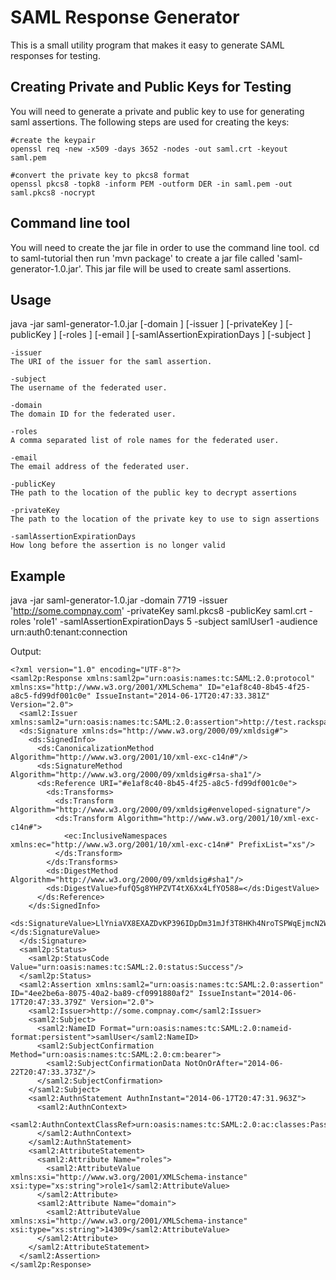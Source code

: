 SAML Response Generator
=======================

This is a small utility program that makes it easy to generate SAML responses for testing.

Creating Private and Public Keys for Testing
--------------------------------------------

You will need to generate a private and public key to use for generating saml assertions. The following steps are used for creating the keys:
```
#create the keypair
openssl req -new -x509 -days 3652 -nodes -out saml.crt -keyout saml.pem

#convert the private key to pkcs8 format
openssl pkcs8 -topk8 -inform PEM -outform DER -in saml.pem -out saml.pkcs8 -nocrypt
```

Command line tool
-----------------

You will need to create the jar file in order to use the command line tool. cd to saml-tutorial then run 'mvn package' to create a jar file called 'saml-generator-1.0.jar'. This jar file will be used to create saml assertions.

Usage
-----

java -jar saml-generator-1.0.jar [-domain <arg>] [-issuer <arg>] [-privateKey <arg>] [-publicKey <arg>] [-roles <arg>] [-email <arg>] [-samlAssertionExpirationDays <arg>] [-subject <arg>]

```
-issuer
The URI of the issuer for the saml assertion.

-subject
The username of the federated user.

-domain
The domain ID for the federated user.

-roles
A comma separated list of role names for the federated user.

-email
The email address of the federated user.

-publicKey
THe path to the location of the public key to decrypt assertions

-privateKey
The path to the location of the private key to use to sign assertions

-samlAssertionExpirationDays
How long before the assertion is no longer valid
```

Example
-------

java -jar saml-generator-1.0.jar -domain 7719 -issuer 'http://some.compnay.com' -privateKey saml.pkcs8 -publicKey saml.crt -roles 'role1' -samlAssertionExpirationDays 5 -subject samlUser1 -audience urn:auth0:tenant:connection

Output:
```
<?xml version="1.0" encoding="UTF-8"?>
<saml2p:Response xmlns:saml2p="urn:oasis:names:tc:SAML:2.0:protocol" xmlns:xs="http://www.w3.org/2001/XMLSchema" ID="e1af8c40-8b45-4f25-a8c5-fd99df001c0e" IssueInstant="2014-06-17T20:47:33.381Z" Version="2.0">
  <saml2:Issuer xmlns:saml2="urn:oasis:names:tc:SAML:2.0:assertion">http://test.rackspace.com</saml2:Issuer>
  <ds:Signature xmlns:ds="http://www.w3.org/2000/09/xmldsig#">
    <ds:SignedInfo>
      <ds:CanonicalizationMethod Algorithm="http://www.w3.org/2001/10/xml-exc-c14n#"/>
      <ds:SignatureMethod Algorithm="http://www.w3.org/2000/09/xmldsig#rsa-sha1"/>
      <ds:Reference URI="#e1af8c40-8b45-4f25-a8c5-fd99df001c0e">
        <ds:Transforms>
          <ds:Transform Algorithm="http://www.w3.org/2000/09/xmldsig#enveloped-signature"/>
          <ds:Transform Algorithm="http://www.w3.org/2001/10/xml-exc-c14n#">
            <ec:InclusiveNamespaces xmlns:ec="http://www.w3.org/2001/10/xml-exc-c14n#" PrefixList="xs"/>
          </ds:Transform>
        </ds:Transforms>
        <ds:DigestMethod Algorithm="http://www.w3.org/2000/09/xmldsig#sha1"/>
        <ds:DigestValue>fufQ5g8YHPZVT4tX6Xx4LfYO588=</ds:DigestValue>
      </ds:Reference>
    </ds:SignedInfo>
    <ds:SignatureValue>LlYniaVX8EXAZDvKP396IDpDm31mJf3T8HKh4NroTSPWqEjmcN2Wj32QBjSCpzXtE7bhVoRIQQRDRWzAbMjR0gjuy6NK0z1vBQDi4iwuRM6Y+sgsDAqB9wT4h4yi6J7cjnUdNi83VRVYF3F7zVjCq//mDQVkyp+rkhC0Lkxe2kM=</ds:SignatureValue>
  </ds:Signature>
  <saml2p:Status>
    <saml2p:StatusCode Value="urn:oasis:names:tc:SAML:2.0:status:Success"/>
  </saml2p:Status>
  <saml2:Assertion xmlns:saml2="urn:oasis:names:tc:SAML:2.0:assertion" ID="4ee2be6a-8075-40a2-ba89-cf0991880af2" IssueInstant="2014-06-17T20:47:33.379Z" Version="2.0">
    <saml2:Issuer>http://some.compnay.com</saml2:Issuer>
    <saml2:Subject>
      <saml2:NameID Format="urn:oasis:names:tc:SAML:2.0:nameid-format:persistent">samlUser</saml2:NameID>
      <saml2:SubjectConfirmation Method="urn:oasis:names:tc:SAML:2.0:cm:bearer">
        <saml2:SubjectConfirmationData NotOnOrAfter="2014-06-22T20:47:33.373Z"/>
      </saml2:SubjectConfirmation>
    </saml2:Subject>
    <saml2:AuthnStatement AuthnInstant="2014-06-17T20:47:31.963Z">
      <saml2:AuthnContext>
        <saml2:AuthnContextClassRef>urn:oasis:names:tc:SAML:2.0:ac:classes:PasswordProtectedTransport</saml2:AuthnContextClassRef>
      </saml2:AuthnContext>
    </saml2:AuthnStatement>
    <saml2:AttributeStatement>
      <saml2:Attribute Name="roles">
        <saml2:AttributeValue xmlns:xsi="http://www.w3.org/2001/XMLSchema-instance" xsi:type="xs:string">role1</saml2:AttributeValue>
      </saml2:Attribute>
      <saml2:Attribute Name="domain">
        <saml2:AttributeValue xmlns:xsi="http://www.w3.org/2001/XMLSchema-instance" xsi:type="xs:string">14309</saml2:AttributeValue>
      </saml2:Attribute>
    </saml2:AttributeStatement>
  </saml2:Assertion>
</saml2p:Response>
```
